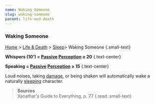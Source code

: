 ```yaml
---
name: Waking Someone
slug: waking-someone
parent: life-and-death
---
```

### Waking Someone
[Home](dm-operations-center) > [Life & Death](life-and-death) > [Sleep](sleep)> Waking Someone {.small-text}

**Whispers (10') = [Passive](passive-checks) [Perception](perception) ≥ 20** {.text-center}

**Speaking = [Passive](passive-checks) [Perception](perception) ≥ 15** {.text-center}

Loud noises, taking [damage](damage), or being shaken will automatically wake a naturally [sleeping](sleep) character.

> **Sources** <br/>
> Xanathar's Guide to Everything, p. 77
{.read .small-text}